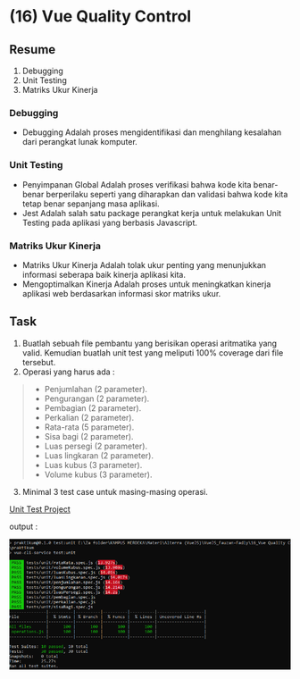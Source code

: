 # (16) Vue Quality Control

## Resume
1. Debugging
2. Unit Testing
3. Matriks Ukur Kinerja

### Debugging
* Debugging Adalah proses mengidentifikasi dan menghilang kesalahan dari perangkat lunak komputer.

### Unit Testing
* Penyimpanan Global Adalah proses verifikasi bahwa kode kita benar-benar berperilaku seperti yang diharapkan dan validasi bahwa kode kita tetap benar sepanjang masa aplikasi.
* Jest Adalah salah satu package perangkat kerja untuk melakukan Unit Testing pada aplikasi yang berbasis Javascript.

### Matriks Ukur Kinerja
* Matriks Ukur Kinerja Adalah tolak ukur penting yang menunjukkan informasi seberapa baik kinerja aplikasi kita.
* Mengoptimalkan Kinerja Adalah proses untuk meningkatkan kinerja aplikasi web berdasarkan informasi skor matriks ukur.


## Task
1. Buatlah sebuah file pembantu yang berisikan operasi aritmatika yang valid. Kemudian buatlah unit test yang meliputi 100% coverage dari file tersebut.
2. Operasi yang harus ada :
  > * Penjumlahan (2 parameter).
  > * Pengurangan (2 parameter).
  > * Pembagian (2 parameter).
  > * Perkalian (2 parameter).
  > * Rata-rata (5 parameter).
  > * Sisa bagi (2 parameter).
  > * Luas persegi (2 parameter).
  > * Luas lingkaran (2 parameter).
  > * Luas kubus (3 parameter).
  > * Volume kubus (3 parameter).
3. Minimal 3 test case untuk masing-masing operasi.

[Unit Test Project](../16_Vue%20Quality%20Control/praktikum)

output :

![Output unit test](./screenshots/screenshot%20-%20unit%20test.png)
